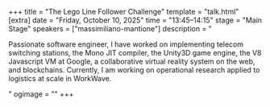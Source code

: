+++
title = "The Lego Line Follower Challenge"
template = "talk.html"
[extra]
  date = "Friday, October 10, 2025"
  time = "13:45–14:15"
  stage = "Main Stage"
  speakers = ["massimiliano-mantione"]
  description = "<p>Passionate software engineer, I have worked on implementing telecom switching stations, the Mono JIT compiler, the Unity3D game engine, the V8 Javascript VM at Google, a collaborative virtual reality system on the web, and blockchains. Currently, I am working on operational research applied to logistics at scale in WorkWave.</p>"
  ogimage = ""
+++
